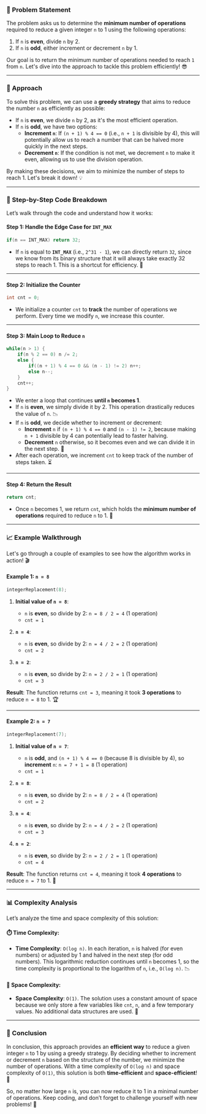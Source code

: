 ### 🚀 Problem Statement

The problem asks us to determine the **minimum number of operations** required to reduce a given integer `n` to 1 using the following operations:

1. If `n` is **even**, divide `n` by 2.
2. If `n` is **odd**, either increment or decrement `n` by 1.

Our goal is to return the minimum number of operations needed to reach `1` from `n`. Let's dive into the approach to tackle this problem efficiently! 😎

---

### 🧠 Approach

To solve this problem, we can use a **greedy strategy** that aims to reduce the number `n` as efficiently as possible:

- If `n` is **even**, we divide `n` by 2, as it's the most efficient operation.
- If `n` is **odd**, we have two options:
  - **Increment `n`**: If `(n + 1) % 4 == 0` (i.e., `n + 1` is divisible by 4), this will potentially allow us to reach a number that can be halved more quickly in the next steps.
  - **Decrement `n`**: If the condition is not met, we decrement `n` to make it even, allowing us to use the division operation.

By making these decisions, we aim to minimize the number of steps to reach 1. Let's break it down! 💡

---

### 🔨 Step-by-Step Code Breakdown

Let’s walk through the code and understand how it works:

#### Step 1: Handle the Edge Case for `INT_MAX`
```cpp
if(n == INT_MAX) return 32;
```
- If `n` is equal to **`INT_MAX`** (i.e., `2^31 - 1`), we can directly return `32`, since we know from its binary structure that it will always take exactly 32 steps to reach 1. This is a shortcut for efficiency. 🚀

---

#### Step 2: Initialize the Counter
```cpp
int cnt = 0;
```
- We initialize a counter `cnt` to **track** the number of operations we perform. Every time we modify `n`, we increase this counter.

---

#### Step 3: Main Loop to Reduce `n`
```cpp
while(n > 1) {
    if(n % 2 == 0) n /= 2;
    else {
        if((n + 1) % 4 == 0 && (n - 1) != 2) n++;
        else n--;
    }
    cnt++;
}
```
- We enter a loop that continues **until `n` becomes 1**.
- If `n` is **even**, we simply divide it by 2. This operation drastically reduces the value of `n`. 📉
- If `n` is **odd**, we decide whether to increment or decrement:
  - **Increment** `n` if `(n + 1) % 4 == 0` and `(n - 1) != 2`, because making `n + 1` divisible by 4 can potentially lead to faster halving.
  - **Decrement** `n` otherwise, so it becomes even and we can divide it in the next step. 🔄
- After each operation, we increment `cnt` to keep track of the number of steps taken. ⏳

---

#### Step 4: Return the Result
```cpp
return cnt;
```
- Once `n` becomes 1, we return `cnt`, which holds the **minimum number of operations** required to reduce `n` to 1. 🏁

---

### 📈 Example Walkthrough

Let's go through a couple of examples to see how the algorithm works in action! 🎬

#### Example 1: `n = 8`
```cpp
integerReplacement(8);
```
1. **Initial value of `n = 8`**:
   - `n` is **even**, so divide by 2: `n = 8 / 2 = 4` (1 operation)
   - `cnt = 1`
   
2. **`n = 4`**:
   - `n` is **even**, so divide by 2: `n = 4 / 2 = 2` (1 operation)
   - `cnt = 2`
   
3. **`n = 2`**:
   - `n` is **even**, so divide by 2: `n = 2 / 2 = 1` (1 operation)
   - `cnt = 3`
   
**Result**: The function returns `cnt = 3`, meaning it took **3 operations** to reduce `n = 8` to 1. 🏆

---

#### Example 2: `n = 7`
```cpp
integerReplacement(7);
```
1. **Initial value of `n = 7`**:
   - `n` is **odd**, and `(n + 1) % 4 == 0` (because 8 is divisible by 4), so **increment** `n`: `n = 7 + 1 = 8` (1 operation)
   - `cnt = 1`
   
2. **`n = 8`**:
   - `n` is **even**, so divide by 2: `n = 8 / 2 = 4` (1 operation)
   - `cnt = 2`
   
3. **`n = 4`**:
   - `n` is **even**, so divide by 2: `n = 4 / 2 = 2` (1 operation)
   - `cnt = 3`
   
4. **`n = 2`**:
   - `n` is **even**, so divide by 2: `n = 2 / 2 = 1` (1 operation)
   - `cnt = 4`
   
**Result**: The function returns `cnt = 4`, meaning it took **4 operations** to reduce `n = 7` to 1. 🏅

---

### 📊 Complexity Analysis

Let’s analyze the time and space complexity of this solution:

#### ⏱️ Time Complexity:
- **Time Complexity**: `O(log n)`. In each iteration, `n` is halved (for even numbers) or adjusted by 1 and halved in the next step (for odd numbers). This logarithmic reduction continues until `n` becomes 1, so the time complexity is proportional to the logarithm of `n`, i.e., `O(log n)`. 📉

#### 🧠 Space Complexity:
- **Space Complexity**: `O(1)`. The solution uses a constant amount of space because we only store a few variables like `cnt`, `n`, and a few temporary values. No additional data structures are used. 🧳

---

### 🏁 Conclusion

In conclusion, this approach provides an **efficient way** to reduce a given integer `n` to 1 by using a greedy strategy. By deciding whether to increment or decrement `n` based on the structure of the number, we minimize the number of operations. With a time complexity of `O(log n)` and space complexity of `O(1)`, this solution is both **time-efficient** and **space-efficient**! 🚀

So, no matter how large `n` is, you can now reduce it to 1 in a minimal number of operations. Keep coding, and don’t forget to challenge yourself with new problems! 💪